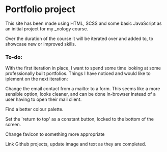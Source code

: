 # Portfolio project

This site has been made using HTML, SCSS and some basic JavaScript as an initial project for my _nology course.

Over the duration of the course it will be iterated over and added to, to showcase new or improved skills.


### To-do:

With the first iteration in place, I want to spend some time looking at some professionally built portfolios. Things I have noticed and would like to iplement on the next iteration:

Change the email contact from a mailto: to a form. This seems like a more sensible option, looks cleaner, and can be done in-browser instead of a user having to 
open their mail client.

Find a better colour palette.

Set the 'return to top' as a constant button, locked to the bottom of the screen.

Change favicon to something more appropriate

Link Github projects, update image and text as they are completed.

